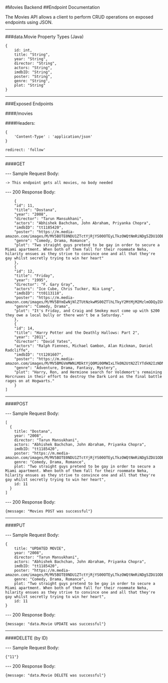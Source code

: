 #Movies Backend 
##Endpoint Documentation

The Movies API allows a client to perform CRUD operations on exposed endpoints using JSON.

---

###data.Movie Property Types (Java)

```
{
    id: int,
    title: "String",
    year: "String",
    director: "String",
    actors: "String",
    imdbID: "String",
    poster: "String",
    genre: "String",
    plot: "String"
}
```

---

###Exposed Endpoints

####/movies

####Headers: 
```
{
    'Content-Type' : 'application/json' 
}
``` 
```
redirect: 'follow'
```

---


####GET

--- Sample Request Body:

    -> This endpoint gets all movies, no body needed

--- 200 Response Body:

```[
    {
    "id": 11,
    "title": "Dostana",
    "year": "2008",
    "director": "Tarun Mansukhani",
    "actors": "Abhishek Bachchan, John Abraham, Priyanka Chopra",
    "imdbID": "tt1185420",
    "poster": "https://m.media-amazon.com/images/M/MV5BOTE0NDU1ZTctYjRjYS00OTEyLTkzOWQtNmRiNDg5ZDU1ODBiXkEyXkFqcGdeQXVyNjQ2MjQ5NzM@._V1_SX300.jpg",
    "genre": "Comedy, Drama, Romance",
    "plot": "Two straight guys pretend to be gay in order to secure a Miami apartment. When both of them fall for their roommate Neha, hilarity ensues as they strive to convince one and all that they're gay whilst secretly trying to win her heart"
    },
    {
    "id": 12,
    "title": "Friday",
    "year": "1995",
    "director": "F. Gary Gray",
    "actors": "Ice Cube, Chris Tucker, Nia Long",
    "imdbID": "tt0113118",
    "poster": "https://m.media-amazon.com/images/M/MV5BYmEwNjNlZTUtNzkwMS00ZTlhLTkyY2MtMjM2MzlmODQyZGVhXkEyXkFqcGdeQXVyNTI4MjkwNjA@._V1_SX300.jpg",
    "genre": "Comedy, Drama",
    "plot": "It's Friday, and Craig and Smokey must come up with $200 they owe a local bully or there won't be a Saturday."
    },
    {
    "id": 14,
    "title": "Harry Potter and the Deathly Hallows: Part 2",
    "year": "2011",
    "director": "David Yates",
    "actors": "Ralph Fiennes, Michael Gambon, Alan Rickman, Daniel Radcliffe",
    "imdbID": "tt1201607",
    "poster": "https://m.media-amazon.com/images/M/MV5BMGVmMWNiMDktYjQ0Mi00MWIxLTk0N2UtN2ZlYTdkN2IzNDNlXkEyXkFqcGdeQXVyODE5NzE3OTE@._V1_SX300.jpg",
    "genre": "Adventure, Drama, Fantasy, Mystery",
    "plot": "Harry, Ron, and Hermione search for Voldemort's remaining Horcruxes in their effort to destroy the Dark Lord as the final battle rages on at Hogwarts."
    }
]
```

---

####POST

--- Sample Request Body: 

```
[
  {
    title: "Dostana",
    year: "2008",
    director: "Tarun Mansukhani",
    actors: "Abhishek Bachchan, John Abraham, Priyanka Chopra",
    imdbID: "tt1185420",
    poster: "https://m.media-amazon.com/images/M/MV5BOTE0NDU1ZTctYjRjYS00OTEyLTkzOWQtNmRiNDg5ZDU1ODBiXkEyXkFqcGdeQXVyNjQ2MjQ5NzM@._V1_SX300.jpg",
    genre: "Comedy, Drama, Romance",
    plot: "Two straight guys pretend to be gay in order to secure a Miami apartment. When both of them fall for their roommate Neha, hilarity ensues as they strive to convince one and all that they're gay whilst secretly trying to win her heart",
    id: 11
  }
]
```

--- 200 Response Body:

```
{message: "Movies POST was successful"}
```

---

####PUT

--- Sample Request Body:

```
{
    title: "UPDATED MOVIE",
    year: "2008",
    director: "Tarun Mansukhani",
    actors: "Abhishek Bachchan, John Abraham, Priyanka Chopra",
    imdbID: "tt1185420",
    poster: "https://m.media-amazon.com/images/M/MV5BOTE0NDU1ZTctYjRjYS00OTEyLTkzOWQtNmRiNDg5ZDU1ODBiXkEyXkFqcGdeQXVyNjQ2MjQ5NzM@._V1_SX300.jpg",
    genre: "Comedy, Drama, Romance",
    plot: "Two straight guys pretend to be gay in order to secure a Miami apartment. When both of them fall for their roommate Neha, hilarity ensues as they strive to convince one and all that they're gay whilst secretly trying to win her heart",
    id: 11
}
```

--- 200 Response Body:

```
{message: "data.Movie UPDATE was successful"}
```

---

####DELETE (by ID)

--- Sample Request Body:

```
{"11"}
```

--- 200 Response Body:

```
{message: "data.Movie DELETE was successful"}
```




